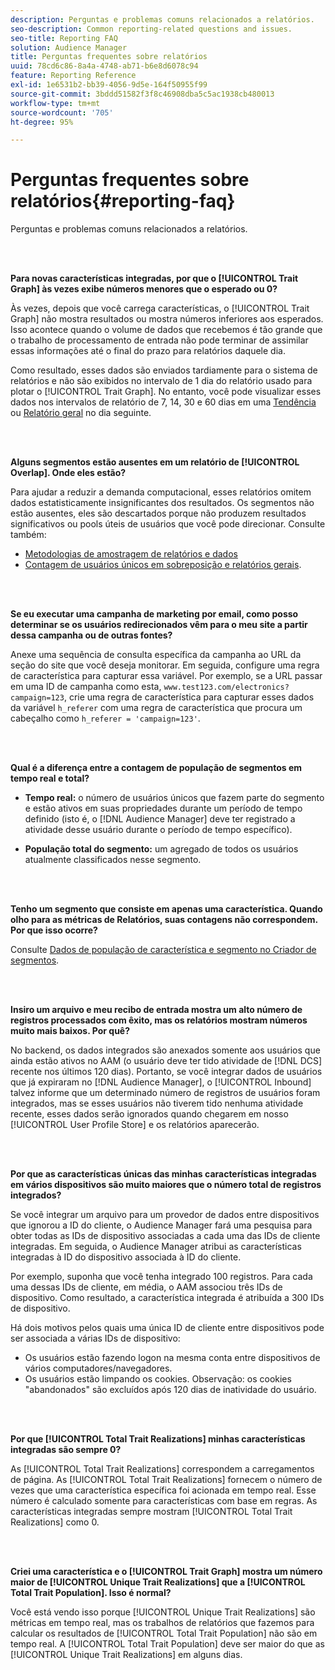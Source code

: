 ```yaml
---
description: Perguntas e problemas comuns relacionados a relatórios.
seo-description: Common reporting-related questions and issues.
seo-title: Reporting FAQ
solution: Audience Manager
title: Perguntas frequentes sobre relatórios
uuid: 78cd6c86-8a4a-4748-ab71-b6e8d6078c94
feature: Reporting Reference
exl-id: 1e6531b2-bb39-4056-9d5e-164f50955f99
source-git-commit: 3bddd51582f3f8c46908dba5c5ac1938cb480013
workflow-type: tm+mt
source-wordcount: '705'
ht-degree: 95%

---
```


# Perguntas frequentes sobre relatórios{#reporting-faq}

Perguntas e problemas comuns relacionados a relatórios.

<br> 

<!-- 

faq_reports.xml

 -->

**Para novas características integradas, por que o [!UICONTROL Trait Graph] às vezes exibe números menores que o esperado ou 0?**

Às vezes, depois que você carrega características, o [!UICONTROL Trait Graph] não mostra resultados ou mostra números inferiores aos esperados. Isso acontece quando o volume de dados que recebemos é tão grande que o trabalho de processamento de entrada não pode terminar de assimilar essas informações até o final do prazo para relatórios daquele dia.

Como resultado, esses dados são enviados tardiamente para o sistema de relatórios e não são exibidos no intervalo de 1 dia do relatório usado para plotar o [!UICONTROL Trait Graph]. No entanto, você pode visualizar esses dados nos intervalos de relatório de 7, 14, 30 e 60 dias em uma [Tendência](../reporting/trend-reports.md#trend-report-overview) ou [Relatório geral](../reporting/general-reports.md#general-reports-overview) no dia seguinte.

<br> 

**Alguns segmentos estão ausentes em um relatório de [!UICONTROL Overlap]. Onde eles estão?**

Para ajudar a reduzir a demanda computacional, esses relatórios omitem dados estatisticamente insignificantes dos resultados. Os segmentos não estão ausentes, eles são descartados porque não produzem resultados significativos ou pools úteis de usuários que você pode direcionar. Consulte também:

* [Metodologias de amostragem de relatórios e dados](../reporting/report-sampling.md)
* [Contagem de usuários únicos em sobreposição e relatórios gerais](../reporting/unique-user-counts.md).

<br> 

**Se eu executar uma campanha de marketing por email, como posso determinar se os usuários redirecionados vêm para o meu site a partir dessa campanha ou de outras fontes?**

Anexe uma sequência de consulta específica da campanha ao URL da seção do site que você deseja monitorar. Em seguida, configure uma regra de característica para capturar essa variável. Por exemplo, se a URL passar em uma ID de campanha como esta, `www.test123.com/electronics?campaign=123`, crie uma regra de característica para capturar esses dados da variável `h_referer` com uma regra de característica que procura um cabeçalho como `h_referer = 'campaign=123'`.

<br> 

**Qual é a diferença entre a contagem de população de segmentos em tempo real e total?**

* **Tempo real:** o número de usuários únicos que fazem parte do segmento e estão ativos em suas propriedades durante um período de tempo definido (isto é, o [!DNL Audience Manager] deve ter registrado a atividade desse usuário durante o período de tempo específico).

* **População total do segmento:** um agregado de todos os usuários atualmente classificados nesse segmento.

<!-- 

<p> <b>Why is data available for total fires for traits but not segments?</b> </p> 
<p>Total fires correspond to page loads. Total trait fires provide the number of times that specific trait has fired. This number will always be equal to, or greater than, your unique user count. By contrast, segments are audience profiles that represent groups of users. Segments don't correlate to page loads or views because they're tied to logic that classifies users based on rules, not individual traits. </p>

 -->

<br> 

**Tenho um segmento que consiste em apenas uma característica. Quando olho para as métricas de Relatórios, suas contagens não correspondem. Por que isso ocorre?**

Consulte [Dados de população de característica e segmento no Criador de segmentos](../features/segments/segment-builder-data.md).

<br> 

<!-- 

<p> <b>Why would there be a difference between real-time segment population and the unique values?</b> </p> 
<p>Audience Manager uses different methodologies to count traits and segments. </p> 
<p>For traits, the uniques metric represents receipt of data collection. Every time a visitor realizes a particular trait, either in real-time via the DCS, or offline via Inbound, the uniques for that trait goes up by 1. </p> 
<p>For example, a trait uniques of 2,340 over the range of seven days means that 2,340 unique visitors realized that trait over the last seven days. </p> 
<p>Segments are counted differently because their primary purpose is to help you understand your audience better. Every time Audience Manager sees a visitor in real-time who is a member of a given segment, even if that segment isn’t being newly realized or re-realized on a request, the uniques for that segment goes up by 1. </p> 
<p>For example, a segment uniques of 5,000 over the range of seven days means that Audience Manager saw 5,000 unique users in real-time data-collection events over the last seven days who were members of that segment at the time that Audience Manager saw them, regardless of whether that was a new membership or a pre-existing one. </p>

 -->

**Insiro um arquivo e meu recibo de entrada mostra um alto número de registros processados com êxito, mas os relatórios mostram números muito mais baixos. Por quê?**

No backend, os dados integrados são anexados somente aos usuários que ainda estão ativos no AAM (o usuário deve ter tido atividade de [!DNL DCS] recente nos últimos 120 dias). Portanto, se você integrar dados de usuários que já expiraram no [!DNL Audience Manager], o [!UICONTROL Inbound] talvez informe que um determinado número de registros de usuários foram integrados, mas se esses usuários não tiverem tido nenhuma atividade recente, esses dados serão ignorados quando chegarem em nosso [!UICONTROL User Profile Store] e os relatórios aparecerão.

<br> 

**Por que as características únicas das minhas características integradas em vários dispositivos são muito maiores que o número total de registros integrados?**

Se você integrar um arquivo para um provedor de dados entre dispositivos que ignorou a ID do cliente, o Audience Manager fará uma pesquisa para obter todas as IDs de dispositivo associadas a cada uma das IDs de cliente integradas. Em seguida, o Audience Manager atribui as características integradas à ID do dispositivo associada à ID do cliente.

Por exemplo, suponha que você tenha integrado 100 registros. Para cada uma dessas IDs de cliente, em média, o AAM associou três IDs de dispositivo. Como resultado, a característica integrada é atribuída a 300 IDs de dispositivo.

Há dois motivos pelos quais uma única ID de cliente entre dispositivos pode ser associada a várias IDs de dispositivo:

* Os usuários estão fazendo logon na mesma conta entre dispositivos de vários computadores/navegadores.
* Os usuários estão limpando os cookies. Observação: os cookies &quot;abandonados&quot; são excluídos após 120 dias de inatividade do usuário.

<br> 

**Por que [!UICONTROL Total Trait Realizations] minhas características integradas são sempre 0?**

As [!UICONTROL Total Trait Realizations] correspondem a carregamentos de página. As [!UICONTROL Total Trait Realizations] fornecem o número de vezes que uma característica específica foi acionada em tempo real. Esse número é calculado somente para características com base em regras. As características integradas sempre mostram [!UICONTROL Total Trait Realizations] como 0.

<br> 

**Criei uma característica e o [!UICONTROL Trait Graph] mostra um número maior de [!UICONTROL Unique Trait Realizations] que a [!UICONTROL Total Trait Population]. Isso é normal?**

Você está vendo isso porque [!UICONTROL Unique Trait Realizations] são métricas em tempo real, mas os trabalhos de relatórios que fazemos para calcular os resultados de [!UICONTROL Total Trait Population] não são em tempo real. A [!UICONTROL Total Trait Population] deve ser maior do que as [!UICONTROL Unique Trait Realizations] em alguns dias.
